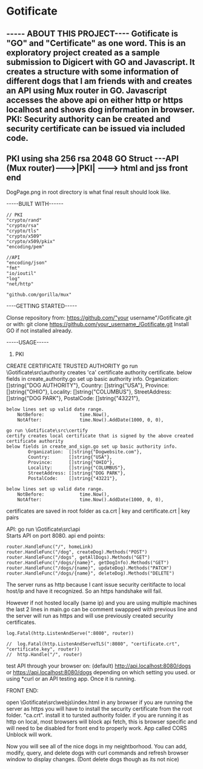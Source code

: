 # Gotificate
----- ABOUT THIS PROJECT---- Gotificate is "GO" and "Certificate" as one word.
This is an exploratory project created as a sample submission to Digicert with GO and Javascript. 
It creates a structure with some information of different dogs that I am friends with and creates an API using Mux router in GO. 
Javascript accesses the above api on either http or https localhost and shows dog information in browser. 
PKI: Security authority can be created and security certificate can be issued via included code. 
------------------
PKI using sha 256 rsa 2048
GO Struct ---API (Mux router)--->|PKI| ---> html and jss front end
--------------------

DogPage.png in root directory is what final result should look like.

-----BUILT WITH------

    // PKI
	"crypto/rand"
	"crypto/rsa"
    "crypto/tls"
	"crypto/x509"
	"crypto/x509/pkix"
	"encoding/pem"

    //API
    "encoding/json"
	"fmt"
	"io/ioutil"
	"log"
	"net/http"

	"github.com/gorilla/mux"


----GETTING STARTED-----

Clonse repository from:  https://github.com/"your username"/Gotificate.git
or with: git clone https://github.com/your_username_/Gotificate.git
Install GO if not installed already. 


-----USAGE-----

1. PKI 

CREATE CERTIFICATE TRUSTED AUTHORITY
    go run \Gotificate\src\authority
    creates 'ca' certificate authority certificate. 
    below fields in create_authority.go set up basic authority info.
			Organization:  []string{"DOG AUTHORITY"},
			Country:       []string{"USA"},
			Province:      []string{"OHIO"},
			Locality:      []string{"COLUMBUS"},
			StreetAddress: []string{"DOG PARK"},
			PostalCode:    []string{"43221"},

    below lines set up valid date range. 
        NotBefore:             time.Now(),
		NotAfter:              time.Now().AddDate(1000, 0, 0),

    go run \Gotificate\src\certify  
    certify creates local certificate that is signed by the above created certificate authority
    below fields in create_and_sign.go set up basic authority info.
			Organization:  []string{"Dogwebsite.com"},
			Country:       []string{"USA"},
			Province:      []string{"OHIO"},
			Locality:      []string{"COLUMBUS"},
			StreetAddress: []string{"DOG PARK"},
			PostalCode:    []string{"43221"},

    below lines set up valid date range. 
        NotBefore:             time.Now(),
		NotAfter:              time.Now().AddDate(1000, 0, 0),


certificates are saved in root folder as ca.crt | key  and certificate.crt | key pairs


API:
go run \Gotificate\src\api     
Starts API on port 8080. 
api end points:

	router.HandleFunc("/", homeLink)
	router.HandleFunc("/dog", createDog).Methods("POST")
	router.HandleFunc("/dogs", getAllDogs).Methods("GET")
	router.HandleFunc("/dogs/{name}", getDogInfo).Methods("GET")
	router.HandleFunc("/dogs/{name}", updateDog).Methods("PATCH")
	router.HandleFunc("/dogs/{name}", deleteDog).Methods("DELETE")

The server runs as http because I cant issue security ceritifacte to local host/ip and have it recognized. 
So an https handshake will fail. 

However if not hosted locally (same ip) and you are using multiple machines the last 2 lines in main.go  can be comment swappped with previous line and the server will run as https 
and will use previously created security certificates. 

	log.Fatal(http.ListenAndServe(":8080", router))

	//	log.Fatal(http.ListenAndServeTLS(":8080", "certificate.crt", "certificate.key", router))
	//	http.Handle("/", router)

test API through your browser on: (default) http://api.localhost:8080/dogs or https://api.localhost:8080/dogs depending on which setting you used. 
or using *curl or an API testing app. 
Once it is running.


FRONT END:

open \Gotificate\src\webjs\index.html in any browser
if you are running the server as https you will have to install the security certificate from the root folder. "ca.crt". install it to tursted authority folder. 
if you are running it as http on local, most browsers will block api fetch, this is browser specific and will need to be disabled for front end to properly work. 
App called CORS Unblock will work. 

Now you will see all of the nice dogs in my neightborhood. 
You can add, modify, query, and delete dogs with curl commands and refresh browser window to display changes. 
(Dont delete dogs though as its not nice)